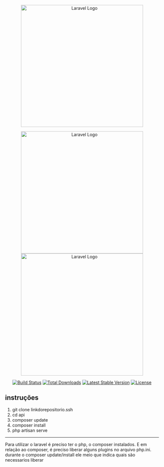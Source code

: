 <p align="center"><img src="https://lh3.googleusercontent.com/p/AF1QipMrbkI-94GMJPMxjNzbbuIOpHg6JqcYs_A3FnGl=s680-w680-h510" width="400" alt="Laravel Logo"></p>
<p align="center">
    <a href="https://laravel.com" target="_blank"><img src="https://raw.githubusercontent.com/laravel/art/master/logo-lockup/5%20SVG/2%20CMYK/1%20Full%20Color/laravel-logolockup-cmyk-red.svg" width="400" alt="Laravel Logo"></a>
    <img src="https://lh3.googleusercontent.com/p/AF1QipMrbkI-94GMJPMxjNzbbuIOpHg6JqcYs_A3FnGl=s680-w680-h510" width="400" alt="Laravel Logo">
</p>

<p align="center">
<a href="https://github.com/laravel/framework/actions"><img src="https://github.com/laravel/framework/workflows/tests/badge.svg" alt="Build Status"></a>
<a href="https://packagist.org/packages/laravel/framework"><img src="https://img.shields.io/packagist/dt/laravel/framework" alt="Total Downloads"></a>
<a href="https://packagist.org/packages/laravel/framework"><img src="https://img.shields.io/packagist/v/laravel/framework" alt="Latest Stable Version"></a>
<a href="https://packagist.org/packages/laravel/framework"><img src="https://img.shields.io/packagist/l/laravel/framework" alt="License"></a>
</p>

## instruções

<ol>
    <li>
        git clone linkdorepositorio.ssh
    </li>
    <li>
        cd api
    </li>
    <li>
        composer update
    </li>
    <li>
        composer install
    </li>
    <li>
        php artisan serve
    </li>
</ol>
<hr>
<p>
    Para utilizar o laravel é preciso ter o php, o composer instalados. E em relação ao composer, é preciso liberar alguns plugins no arquivo php.ini. durante o composer update/install ele meio que indica quais são necessarios liberar
</p>



